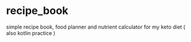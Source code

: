 # recipe_book
simple recipe book, food planner and nutrient calculator for my keto diet ( also kotlin practice )
